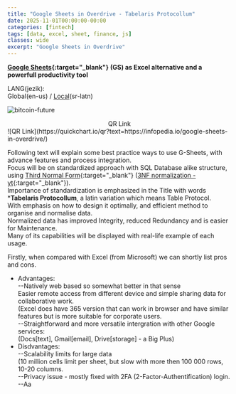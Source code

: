 ```yaml
---
title: "Google Sheets in Overdrive - Tabelaris Protocollum"
date: 2025-11-01T00:00:00-00:00
categories: [fintech]
tags: [data, excel, sheet, finance, js]
classes: wide
excerpt: "Google Sheets in Overdrive"
---
```


**[Google Sheets](https://www.google.com/sheets/about/){:target="_blank"} (GS) as Excel alternative and a powerfull productivity tool**<br>

LANG(jezik):<br> Global(en-us) / [Local](https://infopedia.io/sr-latn/google-sheets-in-overdrive/)(sr-latn)<br>

![bitcoin-future](https://raw.githubusercontent.com/borisdj/borisdj.github.io/main/assets/images/google-sheets-in-overdrive/gs.jpg)

<center>QR Link</center>
![QR Link](https://quickchart.io/qr?text=https://infopedia.io/google-sheets-in-overdrive/)

Following text will explain some best practice ways to use G-Sheets, with advance features and process integration.  
Focus will be on standardized approach with SQL Database alike structure, using [Third Normal Form](https://www.datacamp.com/tutorial/third-normal-form){:target="_blank"} ([3NF normalization - yt](https://www.youtube.com/watch?v=GFQaEYEc8_8){:target="_blank"}).  
Importance of standardization is emphasized in the Title with words ***Tabelaris Protocollum**, a latin variation which means Table Protocol.  
With emphasis on how to design it optimally, and efficient method to organise and normalise data.  
Normalized data has improved Integrity, reduced Redundancy and is easier for Maintenance.  
Many of its capabilities will be displayed with real-life example of each usage.  

Firstly, when compared with Excel (from Microsoft) we can shortly list pros and cons.
* Advantages:  
--Natively web based so somewhat better in that sense  
  Easier remote access from different device and simple sharing data for collaborative work.  
  (Excel does have 365 version that can work in browser and have similar features but is more suitable for corporate users.  
--Straightforward  and more versatile intergration with other Google services:  
  (Docs[text], Gmail[email], Drive[storage] - a Big Plus)  
* Disdvantages:  
--Scalability limits for large data  
  (10 million cells limit per sheet, but slow with more then 100 000 rows, 10-20 columns.  
--Privacy issue - mostly fixed with 2FA (2-Factor-Authentification) login.  
--Aa
